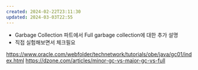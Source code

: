 ```yaml
---
created: 2024-02-22T23:11:30
updated: 2024-03-03T22:55
---
```

- Garbage Collection 파트에서 Full garbage collection에 대한 추가 설명
- 직접 실험해보면서 체크필요



https://www.oracle.com/webfolder/technetwork/tutorials/obe/java/gc01/index.html
https://dzone.com/articles/minor-gc-vs-major-gc-vs-full